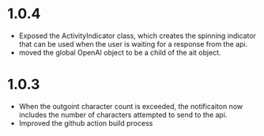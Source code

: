 # 1.0.4

- Exposed the ActivityIndicator class, which creates the spinning indicator that can be used when the user is waiting for a response from the api.
- moved the global OpenAI object to be a child of the ait object.

# 1.0.3

- When the outgoint character count is exceeded, the notificaiton now includes the number of characters attempted to send to the api.
- Improved the github action build process
